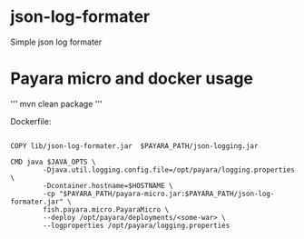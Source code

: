 # json-log-formater
Simple json log formater

# Payara micro and docker usage
''' mvn clean package '''

Dockerfile:

```

COPY lib/json-log-formater.jar  $PAYARA_PATH/json-logging.jar

CMD java $JAVA_OPTS \
	 	-Djava.util.logging.config.file=/opt/payara/logging.properties \
	 	-Dcontainer.hostname=$HOSTNAME \
	 	-cp "$PAYARA_PATH/payara-micro.jar:$PAYARA_PATH/json-log-formater.jar" \
	 	fish.payara.micro.PayaraMicro \
		--deploy /opt/payara/deployments/<some-war> \
		--logproperties /opt/payara/logging.properties
```

